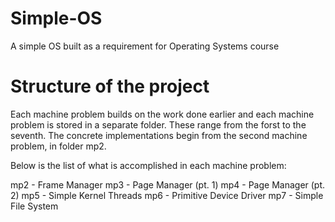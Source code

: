 # Simple-OS
A simple OS built as a requirement for Operating Systems course

# Structure of the project
Each machine problem builds on the work done earlier and each machine problem is stored in a separate folder. These range from the forst to the seventh.
The concrete implementations begin from the second machine problem, in folder mp2.

Below is the list of what is accomplished in each machine problem:

mp2 - Frame Manager
mp3 - Page Manager (pt. 1)
mp4 - Page Manager (pt. 2)
mp5 - Simple Kernel Threads
mp6 - Primitive Device Driver
mp7 - Simple File System
